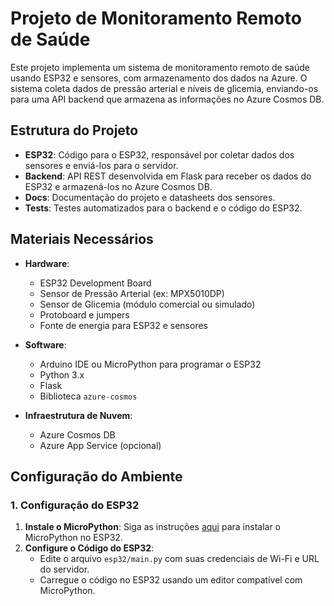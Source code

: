 # Projeto de Monitoramento Remoto de Saúde

Este projeto implementa um sistema de monitoramento remoto de saúde usando ESP32 e sensores, com armazenamento dos dados na Azure. O sistema coleta dados de pressão arterial e níveis de glicemia, enviando-os para uma API backend que armazena as informações no Azure Cosmos DB.

## Estrutura do Projeto

- **ESP32**: Código para o ESP32, responsável por coletar dados dos sensores e enviá-los para o servidor.
- **Backend**: API REST desenvolvida em Flask para receber os dados do ESP32 e armazená-los no Azure Cosmos DB.
- **Docs**: Documentação do projeto e datasheets dos sensores.
- **Tests**: Testes automatizados para o backend e o código do ESP32.

## Materiais Necessários

- **Hardware**:
  - ESP32 Development Board
  - Sensor de Pressão Arterial (ex: MPX5010DP)
  - Sensor de Glicemia (módulo comercial ou simulado)
  - Protoboard e jumpers
  - Fonte de energia para ESP32 e sensores

- **Software**:
  - Arduino IDE ou MicroPython para programar o ESP32
  - Python 3.x
  - Flask
  - Biblioteca `azure-cosmos`

- **Infraestrutura de Nuvem**:
  - Azure Cosmos DB
  - Azure App Service (opcional)

## Configuração do Ambiente

### 1. Configuração do ESP32

1. **Instale o MicroPython**: Siga as instruções [aqui](https://docs.micropython.org) para instalar o MicroPython no ESP32.
2. **Configure o Código do ESP32**: 
   - Edite o arquivo `esp32/main.py` com suas credenciais de Wi-Fi e URL do servidor.
   - Carregue o código no ESP32 usando um editor compatível com MicroPython.


